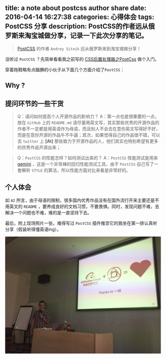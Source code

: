 title: a note about postcss author share
date: 2016-04-14 16:27:38
categories: 心得体会
tags: PostCSS 分享
description: PostCSS的作者远从俄罗斯来淘宝城做分享，记录一下此次分享的笔记。
---

> [PostCSS](https://github.com/postcss/postcss) 的作者 `Andrey Sitnik` 远从俄罗斯来到淘宝城做分享！

没听过 `PostCSS` ？先简单看看我之前写的 [CSS后置处理器之PostCss](http://cnt1992.xyz/2015/12/17/CSS%E5%90%8E%E7%BD%AE%E5%A4%84%E7%90%86%E5%99%A8%E4%B9%8BPostCss/) 做个入门。

<!-- more -->

穿着拖鞋略有点腼腆的小伙子从下面几个方面介绍了`PostCSS`：

## Why ?

## 提问环节的一些干货

> Q：请问如何提高个人开源作品的影响力？
> A：第一点也是很重要的一点，放在 `GitHub` 上的 `README.md` 请尽量用英文写，其实那些优秀的开源作品的作者不一定都是用英语作为母语，而且别人不会去在意你英文写得好不好，而是在意你开源的作品牛不牛逼；其次，如果觉得自己的作品很不错，可以去 `twitter` 上 **[At]** 那些致力于开源作品的人，他们其实也特别希望有更多的优秀作品开源出来；

> Q：`PostCSS` 的性能怎样？如何测试出来的？
> A：`PostCSS` 性能测试是用来 [gemini](https://github.com/gemini-testing/gemini) ，这是一个非常棒的回归性能测试工具，由于 `PostCSS` 自己写了一套解析 `STYLE` 的算法，所以性能方面对比来看是非常好的。

## 个人体会

如 `AI` 所言，由于母语的限制，很多国内优秀作品没有在国外流行开来主要还是不用英文的 `README` ，要养成良好的文档习惯，不要畏惧。同时，发现问题不难，去解决一个问题也不难，难的是一直坚持下去。

最后，附上现场照片一张，难得写过 `PostCSS` 插件推崇它的我坐在第一排认真听分享（假装听得懂英语ing）。

![PostCSS作者分享照片](/img/postcss-author.jpg)